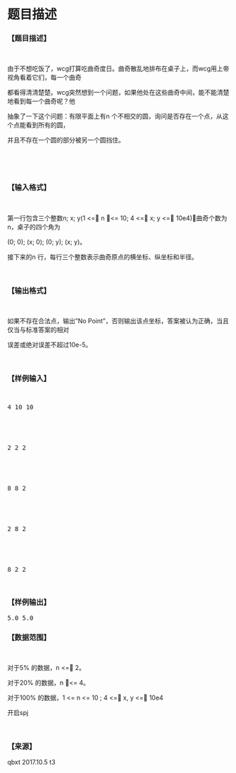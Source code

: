 # 题目描述


<h3>
【题目描述】
</h3>
<p>
<br/>
</p>
<p>
由于不想吃饭了，wcg打算吃曲奇度日。曲奇散乱地排布在桌子上，而wcg用上帝视角看着它们，每一个曲奇
</p>
<p>
都看得清清楚楚。wcg突然想到一个问题，如果他处在这些曲奇中间，能不能清楚地看到每一个曲奇呢？他
</p>
<p>
抽象了一下这个问题：有限平面上有n 个不相交的圆，询问是否存在一个点，从这个点能看到所有的圆，
</p>
<p>
并且不存在一个圆的部分被另一个圆挡住。
</p>
<p>
<br/>
</p>
<p>
<br/>
</p>
<h3>
【输入格式】
</h3>
<p>
<br/>
</p>
<p>
第一行包含三个整数n; x; y(1 &lt;= n &lt;= 10; 4 &lt;= x; y &lt;= 10e4)，曲奇个数为n，桌子的四个角为
</p>
<p>
(0; 0); (x; 0); (0; y); (x; y)。
</p>
<p>
接下来的n 行，每行三个整数表示曲奇原点的横坐标、纵坐标和半径。
</p>
<p>
<br/>
</p>
<h3>
【输出格式】
</h3>
<p>
<br/>
</p>
<p>
如果不存在合法点，输出”No Point”，否则输出该点坐标，答案被认为正确，当且仅当与标准答案的相对
</p>
<p>
误差或绝对误差不超过10e-5。
</p>
<p>
<br/>
</p>
<h3>
【样例输入】
</h3>
<pre><p>
4 10 10
</p>

<p>
2 2 2
</p>

<p>
8 8 2
</p>

<p>
2 8 2
</p>

<p>
8 2 2
</p>
</pre>
<h3>
【样例输出】
</h3>
<pre>5.0 5.0</pre>
<h3>
【数据范围】
</h3>
<p>
<br/>
</p>
<p>
对于5% 的数据，n &lt;= 2。
</p>
<p>
对于20% 的数据，n &lt;= 4。
</p>
<p>
对于100% 的数据，1 &lt;= n &lt;= 10 ; 4 &lt;= x, y &lt;= 10e4
</p>
<p>
开启spj
</p>
<p>
<br/>
</p>
<h3>
【来源】
</h3>
<p>
qbxt 2017.10.5 t3
</p>
